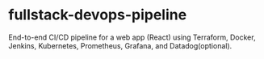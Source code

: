 # fullstack-devops-pipeline
End-to-end CI/CD pipeline for a web app (React) using Terraform, Docker, Jenkins, Kubernetes, Prometheus, Grafana, and Datadog(optional).
